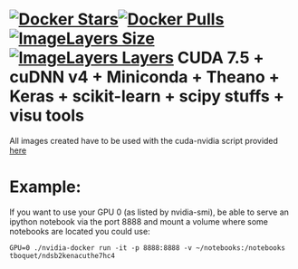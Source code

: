 [![Docker Stars](https://img.shields.io/docker/stars/tboquet/scikenacuthe7hc4.svg)](https://hub.docker.com/r/tboquet/scikenacuthe7hc4/)[![Docker Pulls](https://img.shields.io/docker/pulls/tboquet/scikenacuthe7hc4.svg)](https://hub.docker.com/r/tboquet/scikenacuthe7hc4/)[![ImageLayers Size](https://img.shields.io/imagelayers/image-size/tboquet/scikenacuthe7hc4/latest.svg)](https://imagelayers.io/?images=tboquet%2Fscikenacuthe7hc4:latest)[![ImageLayers Layers](https://img.shields.io/imagelayers/layers/tboquet/scikenacuthe7hc4/latest.svg)](https://imagelayers.io/?images=tboquet%2Fscikenacuthe7hc4:latest)
**CUDA 7.5 + cuDNN v4 + Miniconda + Theano + Keras + scikit-learn + scipy stuffs + visu tools**
===============================================================================================
All images created have to be used with the cuda-nvidia script provided [here](https://github.com/NVIDIA/nvidia-docker)


**Example:**
============
If you want to use your GPU 0 (as listed by nvidia-smi), be able to serve an ipython notebook via the port 8888 and mount a volume where some notebooks are located you could use:
```
GPU=0 ./nvidia-docker run -it -p 8888:8888 -v ~/notebooks:/notebooks tboquet/ndsb2kenacuthe7hc4
```
